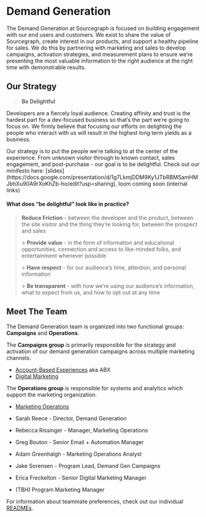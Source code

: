 # Demand Generation

The Demand Generation at Sourcegraph is focused on building engagement with our end users and customers. We exist to share the value of Sourcegraph, create interest in our products, and support a healthy pipeline for sales. We do this by partnering with marketing and sales to develop campaigns, activation strategies, and measurement plans to ensure we’re presenting the most valuable information to the right audience at the right time with demonstrable results.

## Our Strategy

> **Be Delightful**

<p>Developers are a fiercely loyal audience. Creating affinity and trust is the hardest part for a dev-focused business so that’s the part we’re going to focus on. We firmly believe that focusing our efforts on delighting the people who interact with us will result in the highest long term yields as a business. </p>

<p>Our strategy is to put the people we’re talking to at the center of the experience. From unknown visitor through to known contact, sales engagement, and post-purchase - our goal is to be delightful. Check out our minifesto here: [slides](https://docs.google.com/presentation/d/1g7LkmjDDM9Ky1JTbRBMSamHMJbhXu90A9rXoKhZb-ho/edit?usp=sharing), loom coming soon (internal links) </p>

#### What does “be delightful” look like in practice?

> **Reduce Friction** - between the developer and the product, between the site visitor and the thing they’re looking for, between the prospect and sales </p> > **Provide value** - in the form of information and educational opportunities, connection and access to like-minded folks, and entertainment whenever possible</p> > **Have respect** - for our audience’s time, attention, and personal information</p> > **Be transparent** - with how we’re using our audience’s information, what to expect from us, and how to opt out at any time

## Meet The Team

The Demand Generation team is organized into two functional groups: **Campaigns** and **Operations**.

The **Campaigns group** is primarily responsible for the strategy and activation of our demand generation campaigns across multiple marketing channels.
- [Account-Based Experiences](/account_based_experiences.md) aka ABX
- [Digital Marketing](/digital_marketing_programs.md)

The **Operations group** is responsible for systems and analytics which support the marketing organization.
- [Marketing Operatons](/marketing_operations.md)

- Sarah Reece - Director, Demand Generation
- Rebecca Rissinger - Manager, Marketing Operations
- Greg Bouton - Senior Email + Automation Manager
- Adam Greenhalgh - Marketing Operations Analyst
- Jake Sorensen - Program Lead, Demand Gen Campaigns
- Erica Freckelton - Senior Digital Marketing Manager
- (TBH) Program Marketing Manager

For information about teammate preferences, check out our individual [READMEs](demand-gen-bios.md).

